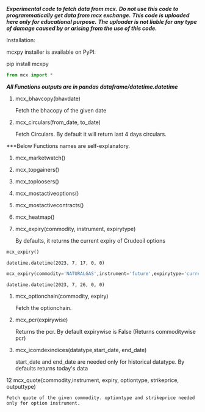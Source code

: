 
<div class="cell markdown">

***Experimental code to fetch data from mcx.*** ***Do not use this code
to programmatically get data from mcx exchange.*** ***This code is
uploaded here only for educational purpose.*** ***The uploader is not
liable for any type of damage caused by or arising from the use of this
code.***

Installation:

mcxpy installer is available on PyPI:

pip install mcxpy

</div>

<div class="cell code" execution_count="1">

``` python
from mcx import *
```

</div>

<div class="cell markdown">

***All Functions outputs are in pandas dataframe/datetime.datetime***

1.  mcx_bhavcopy(bhavdate)

    Fetch the bhacopy of the given date

2.  mcx_circulars(from_date, to_date)

    Fetch Circulars. By default it will return last 4 days circulars.

\*\*\*Below Functions names are self-explanatory.

1.  mcx_marketwatch()

2.  mcx_topgainers()

3.  mcx_toploosers()

4.  mcx_mostactiveoptions()

5.  mcx_mostactivecontracts()

6.  mcx_heatmap()

7.  mcx_expiry(commodity, instrument, expirytype)

    By defaults, it returns the current expiry of Crudeoil options

</div>

<div class="cell code" execution_count="13">

``` python
mcx_expiry()
```

<div class="output execute_result" execution_count="13">

    datetime.datetime(2023, 7, 17, 0, 0)

</div>

</div>

<div class="cell code" execution_count="14">

``` python
mcx_expiry(commodity='NATURALGAS',instrument='future',expirytype='current')
```

<div class="output execute_result" execution_count="14">

    datetime.datetime(2023, 7, 26, 0, 0)

</div>

</div>

<div class="cell markdown">

1.  mcx_optionchain(commodity, expiry)

    Fetch the optionchain.

2.  mcx_pcr(expirywise)

    Returns the pcr. By default expirywise is False (Returns
    commoditywise pcr)

3.  mcx_icomdexindices(datatype,start_date, end_date)

    start_date and end_date are needed only for historical datatype. By
    defaults returns today's data

12 mcx_quote(commodity,instrument, expiry, optiontype, strikeprice,
outputtype)

    Fetch quote of the given commodity. optiontype and strikeprice needed only for option instrument.


